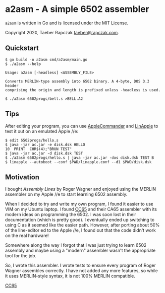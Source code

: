 a2asm - A simple 6502 assembler
===============================

`a2asm` is written in Go and is licensed under the MIT License.

Copyright 2020, Taeber Rapczak <taeber@rapczak.com>.


Quickstart
----------

    $ go build -o a2asm cmd/a2asm/main.go
    $ ./a2asm --help

    Usage: a2asm [-headless] <ASSEMBLY_FILE>

    Converts MERLIN-type assembly into 6502 binary. A 4-byte, DOS 3.3 header
    comprising the origin and length is prefixed unless -headless is used.

    $ ./a2asm 6502progs/bell.s >BELL.A2


Tips
----

After editing your program, you can use [AppleCommander]() and [LinApple]() to
test it out on an emulated Apple //e:

    $ edit 6502progs/hello.s
    $ java -jar ac.jar -e disk.dsk HELLO
    10  PRINT  CHR$(4);"BRUN TEST"
    $ java -jar ac.jar -d disk.dsk TEST
    $ ./a2asm 6502progs/hello.s | java -jar ac.jar -dos disk.dsk TEST B
    $ linapple --autoboot --conf $PWD/linapple.conf --d1 $PWD/disk.dsk


[AppleCommander]: https://applecommander.github.io/
[LinApple]: https://github.com/linappleii/linapple/


Motivation
----------

I bought _Assembly Lines_ by Roger Wagner and enjoyed using the MERLIN
assembler on my Apple //e to start learning 6502 assembly.

When I decided to try and write my own program, I found it easier to use VIM on
my Ubuntu laptop. I found [CC65]() and their CA65 assembler with its modern ideas
on programming the 6502. I was soon lost in their documentation (which is
pretty good). I eventually ended up switching to using C as it seemed like the
easier path. However, after porting about 50% of the line-editor ed to the
Apple //e, I found out that the code didn't work on the real hardware!

Somewhere along the way I forgot that I was just trying to learn 6502 assembly
and maybe using a "modern" assembler wasn't the appropriate tool for the job.

So, I wrote this assembler. I wrote tests to ensure every program of Roger
Wagner assembles correctly. I have not added any more features, so while it
uses MERLIN-style syntax, it is not 100% MERLIN compatible.

[CC65](https://cc65.github.io/)

